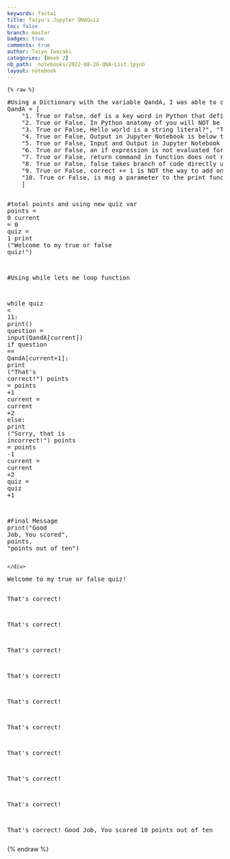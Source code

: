 ```yaml
---
keywords: fastai
title: Taiyo's Jupyter QNAQuiz
toc: false
branch: master
badges: true
comments: true
author: Taiyo Iwazaki
categories: [Week 2]
nb_path: _notebooks/2022-08-26-QNA-List.ipynb
layout: notebook
---
```


<!--
#################################################
### THIS FILE WAS AUTOGENERATED! DO NOT EDIT! ###
#################################################
# file to edit: _notebooks/2022-08-26-QNA-List.ipynb
-->

<div class="container" id="notebook-container">
        
    {% raw %}
    
<div class="cell border-box-sizing code_cell rendered">
<div class="input">

<div class="inner_cell">
    <div class="input_area">
<div class=" highlight hl-ipython3"><pre><span></span><span class="c1">#Using a Dictionary with the variable QandA, I was able to create a quiz that abstracted data from the dictionary and inputted it into the quiz.</span>
<span class="n">QandA</span> <span class="o">=</span> <span class="p">[</span>
    <span class="s2">&quot;1. True or False, def is a key word in Python that defines a function&quot;</span><span class="p">,</span> <span class="s2">&quot;True&quot;</span><span class="p">,</span>
    <span class="s2">&quot;2. True or False, In Python anatomy of you will NOT be importing libraries and functions?&quot;</span><span class="p">,</span> <span class="s2">&quot;False&quot;</span><span class="p">,</span>
    <span class="s2">&quot;3. True or False, Hello world is a string literal?&quot;</span><span class="p">,</span> <span class="s2">&quot;True&quot;</span><span class="p">,</span>
    <span class="s2">&quot;4. True or False, Output in Jupyter Notebook is below the code cell&quot;</span><span class="p">,</span> <span class="s2">&quot;True&quot;</span><span class="p">,</span>
    <span class="s2">&quot;5. True or False, Input and Output in Jupyter Notebook Input is NOT in line with Output?&quot;</span><span class="p">,</span> <span class="s2">&quot;True&quot;</span><span class="p">,</span>
    <span class="s2">&quot;6. True or False, an if expression is not evaluated for true or false&quot;</span><span class="p">,</span> <span class="s2">&quot;False&quot;</span><span class="p">,</span>   
    <span class="s2">&quot;7. True or False, return command in function does not return msg input by user&quot;</span><span class="p">,</span>  <span class="s2">&quot;False&quot;</span><span class="p">,</span>
    <span class="s2">&quot;8. True or False, false takes branch of code directly under else command&quot;</span><span class="p">,</span> <span class="s2">&quot;True&quot;</span><span class="p">,</span>
    <span class="s2">&quot;9. True or False, correct += 1 is NOT the way to add one to the score&quot;</span><span class="p">,</span> <span class="s2">&quot;False&quot;</span><span class="p">,</span>
    <span class="s2">&quot;10. True or False, is msg a parameter to the print function?&quot;</span><span class="p">,</span> <span class="s2">&quot;True&quot;</span><span class="p">,</span>
    <span class="p">]</span>


<span class="c1">#total points and using new quiz var</span>
<span class="n">points</span> <span class="o">=</span> <span class="mi">0</span>
<span class="n">current</span> <span class="o">=</span> <span class="mi">0</span>
<span class="n">quiz</span> <span class="o">=</span> <span class="mi">1</span>
<span class="nb">print</span> <span class="p">(</span><span class="s2">&quot;Welcome to my true or false quiz!&quot;</span><span class="p">)</span>

<span class="c1">#Using while lets me loop function</span>

<span class="k">while</span> <span class="n">quiz</span> <span class="o">&lt;</span> <span class="mi">11</span><span class="p">:</span>
    <span class="nb">print</span><span class="p">()</span>
    <span class="n">question</span> <span class="o">=</span> <span class="nb">input</span><span class="p">(</span><span class="n">QandA</span><span class="p">[</span><span class="n">current</span><span class="p">])</span>
    <span class="k">if</span> <span class="n">question</span> <span class="o">==</span> <span class="n">QandA</span><span class="p">[</span><span class="n">current</span><span class="o">+</span><span class="mi">1</span><span class="p">]:</span>
        <span class="nb">print</span> <span class="p">(</span><span class="s2">&quot;That&#39;s correct!&quot;</span><span class="p">)</span>
        <span class="n">points</span> <span class="o">=</span> <span class="n">points</span> <span class="o">+</span><span class="mi">1</span>
        <span class="n">current</span> <span class="o">=</span> <span class="n">current</span> <span class="o">+</span><span class="mi">2</span>
    <span class="k">else</span><span class="p">:</span> 
        <span class="nb">print</span> <span class="p">(</span><span class="s2">&quot;Sorry, that is incorrect!&quot;</span><span class="p">)</span>
        <span class="n">points</span> <span class="o">=</span> <span class="n">points</span> <span class="o">-</span><span class="mi">1</span>
        <span class="n">current</span> <span class="o">=</span> <span class="n">current</span> <span class="o">+</span><span class="mi">2</span>
    <span class="n">quiz</span> <span class="o">=</span> <span class="n">quiz</span> <span class="o">+</span><span class="mi">1</span>

<span class="c1">#Final Message</span>
<span class="nb">print</span><span class="p">(</span><span class="s2">&quot;Good Job, You scored&quot;</span><span class="p">,</span> <span class="n">points</span><span class="p">,</span> <span class="s2">&quot;points out of ten&quot;</span><span class="p">)</span>
</pre></div>

    </div>
</div>
</div>

<div class="output_wrapper">
<div class="output">

<div class="output_area">

<div class="output_subarea output_stream output_stdout output_text">
<pre>Welcome to my true or false quiz!

That&#39;s correct!

That&#39;s correct!

That&#39;s correct!

That&#39;s correct!

That&#39;s correct!

That&#39;s correct!

That&#39;s correct!

That&#39;s correct!

That&#39;s correct!

That&#39;s correct!
Good Job, You scored 10 points out of ten
</pre>
</div>
</div>

</div>
</div>

</div>
    {% endraw %}

</div>
 

